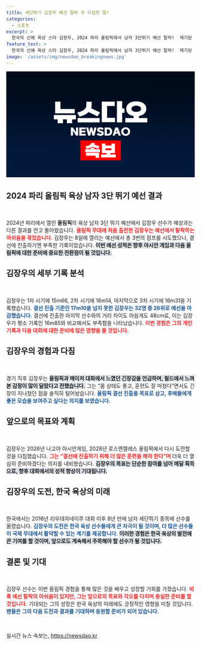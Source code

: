```yaml
---
title: 세단뛰기 김장우 예선 탈락 후 다짐한 말!
categories:
  - 스포츠
excerpt: >
  한국의 신예 육상 스타 김장우, 2024 파리 올림픽에서 남자 3단뛰기 예선 탈락!  제기된 긴장 속에서 쌓은 경험으로 다음 목표를 향해 나아간다. 2026 아시안게임 메달과 2028 LA 올림픽 결선 진출 의지에 주목!
feature_text: >
  한국의 신예 육상 스타 김장우, 2024 파리 올림픽에서 남자 3단뛰기 예선 탈락!  제기된 긴장 속에서 쌓은 경험으로 다음 목표를 향해 나아간다. 2026 아시안게임 메달과 2028 LA 올림픽 결선 진출 의지에 주목!
image: '/assets/img/newsdao_breakingnews.jpg'
---
```


<p><img src="/assets/img/newsdao_breakingnews.jpg" alt="ontimetimes 속보" /></p>

<h2 data-ke-size="size26">2024 파리 올림픽 육상 남자 3단 뛰기 예선 결과</h2>

<p data-ke-size="size16">&nbsp;</p>

<p>2024년 파리에서 열린 <b>올림픽</b>의 육상 남자 3단 뛰기 예선에서 김장우 선수가 예상과는 다른 결과를 안고 돌아왔습니다. <b><span style="color: #ee2323;">올림픽 무대에 처음 출전한 김장우는 예선에서 탈락하는 아쉬움을 겪었습니다.</span></b> 김장우는 8일에 열리는 예선에서 총 3번의 점프를 시도했으나, 결선에 진출하기엔 부족한 기록이었습니다. <b><span style="background-color: #21538527;">이번 예선 성적은 향후 아시안 게임과 다음 올림픽에 대한 준비에 중요한 전환점이 될 것입니다.</span></b> </p>

<h2 data-ke-size="size26">김장우의 세부 기록 분석</h2>

<p data-ke-size="size16">&nbsp;</p>

<p>김장우는 1차 시기에 15m66, 2차 시기에 16m14, 마지막으로 3차 시기에 16m31을 기록했습니다. <b><span style="color: #1a5490;">결선 진출 기준인 17m10을 넘지 못한 김장우는 32명 중 26위로 예선을 마감했습니다.</span></b> 결선에 진출한 마지막 선수와의 거리 차이도 아쉽게도 48cm로, 이는 김장우가 평소 기록인 16m85와 비교해서도 부족함을 나타났습니다. <b><span style="color: #ee2323;">이번 경험은 그의 개인 기록과 다음 대회에 대한 준비에 많은 영향을 줄 것입니다.</span></b> </p>

<h2 data-ke-size="size26">김장우의 경험과 다짐</h2>

<p data-ke-size="size16">&nbsp;</p>

<p>경기 직후 김장우는 <b><span style="background-color: #21538527;">올림픽과 메이저 대회에서 느꼈던 긴장감을 언급하며, 필드에서 느껴본 감정이 많이 달랐다고 전했습니다.</span></b> 그는 “몸 상태도 좋고, 훈련도 잘 마쳤다”면서도 긴장이 지나쳤던 점을 솔직히 털어놨습니다. <b><span style="color: #1a5490;">올림픽 결선 진출을 목표로 삼고, 후배들에게 좋은 모습을 보여주고 싶다는 의지를 보였습니다.</span></b> </p>

<h2 data-ke-size="size26">앞으로의 목표와 계획</h2>

<p data-ke-size="size16">&nbsp;</p>

<p>김장우는 2026년 나고야 아시안게임, 2028년 로스앤젤레스 올림픽에서 다시 도전할 것을 다짐했습니다. <b><span style="color: #ee2323;">그는 “결선에 진출하기 위해 더 많은 훈련을 해야 한다”며 </span></b> 더욱 더 열심히 준비하겠다는 의지를 내비쳤습니다. <b><span style="background-color: #21538527;">김장우의 목표는 단순한 참여를 넘어 메달 획득으로, 향후 대회에서의 성적 향상이 기대됩니다.</span></b> </p>

<h2 data-ke-size="size26">김장우의 도전, 한국 육상의 미래</h2>

<p data-ke-size="size16">&nbsp;</p>

<p>한국에서는 2016년 리우데자네이루 대회 이후 8년 만에 남자 세단뛰기 종목에 선수를 올렸습니다. <b><span style="color: #1a5490;">김장우의 도전은 한국 육상 선수들에게 큰 자극이 될 것이며, 더 많은 선수들이 국제 무대에서 활약할 수 있는 계기를 제공합니다.</span></b> <b><span style="background-color: #21538527;">이러한 경험은 한국 육상의 발전에 큰 기여를 할 것이며, 앞으로도 계속해서 주목해야 할 선수가 될 것입니다.</span></b> </p>

<h2 data-ke-size="size26">결론 및 기대</h2>

<p data-ke-size="size16">&nbsp;</p>

<p>김장우 선수는 이번 올림픽 경험을 통해 많은 것을 배우고 성장할 기회를 가졌습니다. <b><span style="color: #ee2323;">비록 예선 탈락의 아쉬움이 있지만, 그는 앞으로의 목표와 각오를 다지며 충실한 준비를 할 것입니다.</span></b> 기대되는 그의 성장은 한국 육상의 미래에도 긍정적인 영향을 미칠 것입니다. <b><span style="color: #1a5490;">팬들은 그의 다음 도전과 결과를 기대하며 응원할 준비가 되어 있습니다.</span></b> </p>

<p data-ke-size="size16">&nbsp;</p>
실시간 뉴스 속보는, <a href="https://newsdao.kr" rel="dofollow">https://newsdao.kr</a>


